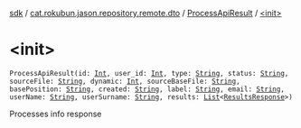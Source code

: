 [sdk](../../index.md) / [cat.rokubun.jason.repository.remote.dto](../index.md) / [ProcessApiResult](index.md) / [&lt;init&gt;](./-init-.md)

# &lt;init&gt;

`ProcessApiResult(id: `[`Int`](https://kotlinlang.org/api/latest/jvm/stdlib/kotlin/-int/index.html)`, user_id: `[`Int`](https://kotlinlang.org/api/latest/jvm/stdlib/kotlin/-int/index.html)`, type: `[`String`](https://kotlinlang.org/api/latest/jvm/stdlib/kotlin/-string/index.html)`, status: `[`String`](https://kotlinlang.org/api/latest/jvm/stdlib/kotlin/-string/index.html)`, sourceFile: `[`String`](https://kotlinlang.org/api/latest/jvm/stdlib/kotlin/-string/index.html)`, dynamic: `[`Int`](https://kotlinlang.org/api/latest/jvm/stdlib/kotlin/-int/index.html)`, sourceBaseFile: `[`String`](https://kotlinlang.org/api/latest/jvm/stdlib/kotlin/-string/index.html)`, basePosition: `[`String`](https://kotlinlang.org/api/latest/jvm/stdlib/kotlin/-string/index.html)`, created: `[`String`](https://kotlinlang.org/api/latest/jvm/stdlib/kotlin/-string/index.html)`, label: `[`String`](https://kotlinlang.org/api/latest/jvm/stdlib/kotlin/-string/index.html)`, email: `[`String`](https://kotlinlang.org/api/latest/jvm/stdlib/kotlin/-string/index.html)`, userName: `[`String`](https://kotlinlang.org/api/latest/jvm/stdlib/kotlin/-string/index.html)`, userSurname: `[`String`](https://kotlinlang.org/api/latest/jvm/stdlib/kotlin/-string/index.html)`, results: `[`List`](https://kotlinlang.org/api/latest/jvm/stdlib/kotlin.collections/-list/index.html)`<`[`ResultsResponse`](../-results-response/index.md)`>)`

Processes info response

